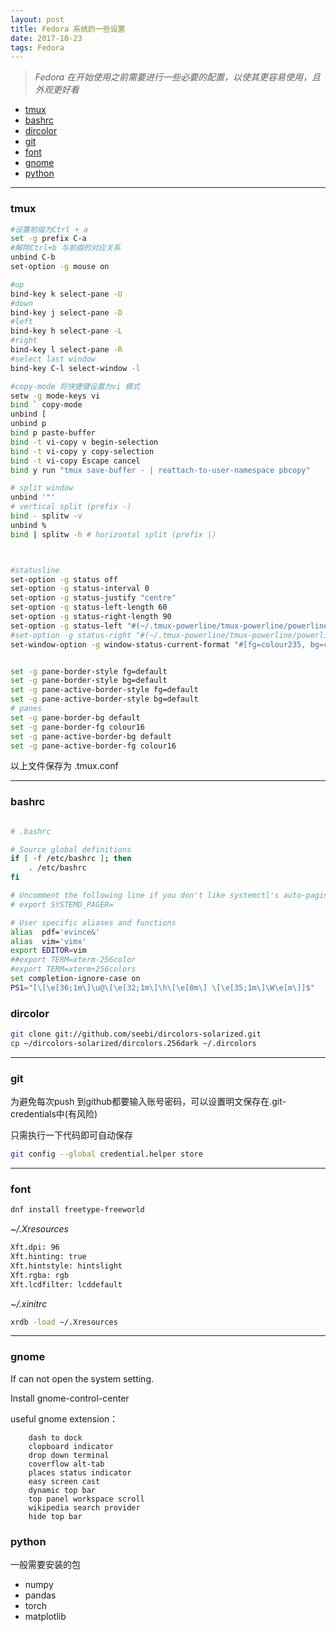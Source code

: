 ```yaml
---
layout: post
title: Fedora 系统的一些设置
date: 2017-10-23
tags: Fedora
---
```

> *Fedora 在开始使用之前需要进行一些必要的配置，以使其更容易使用，且外观更好看*




<!-- vim-markdown-toc Redcarpet -->

* [tmux](#tmux)
* [bashrc](#bashrc)
* [dircolor](#dircolor)
* [git](#git)
* [font](#font)
* [gnome](#gnome)
* [python](#python)

<!-- vim-markdown-toc -->

----
### tmux


```bash
#设置前缀为Ctrl + a
set -g prefix C-a
#解除Ctrl+b 与前缀的对应关系
unbind C-b
set-option -g mouse on

#up
bind-key k select-pane -U
#down
bind-key j select-pane -D
#left
bind-key h select-pane -L
#right
bind-key l select-pane -R
#select last window
bind-key C-l select-window -l

#copy-mode 将快捷键设置为vi 模式
setw -g mode-keys vi
bind ` copy-mode
unbind [
unbind p
bind p paste-buffer
bind -t vi-copy v begin-selection
bind -t vi-copy y copy-selection
bind -t vi-copy Escape cancel
bind y run "tmux save-buffer - | reattach-to-user-namespace pbcopy"

# split window
unbind '"'
# vertical split (prefix -)
bind - splitw -v
unbind %
bind | splitw -h # horizontal split (prefix |)



#statusline
set-option -g status off
set-option -g status-interval 0
set-option -g status-justify "centre"
set-option -g status-left-length 60
set-option -g status-right-length 90
set-option -g status-left "#(~/.tmux-powerline/tmux-powerline/powerline.sh left)"
#set-option -g status-right "#(~/.tmux-powerline/tmux-powerline/powerline.sh right)"
set-window-option -g window-status-current-format "#[fg=colour235, bg=colour27]⮀#[fg=colour255, bg=colour27] #I ⮁ #W #[fg=colour27, bg=colour235]⮀"


set -g pane-border-style fg=default
set -g pane-border-style bg=default
set -g pane-active-border-style fg=default
set -g pane-active-border-style bg=default
# panes
set -g pane-border-bg default
set -g pane-border-fg colour16
set -g pane-active-border-bg default
set -g pane-active-border-fg colour16
```

以上文件保存为 .tmux.conf

----

### bashrc

```bash

# .bashrc

# Source global definitions
if [ -f /etc/bashrc ]; then
	. /etc/bashrc
fi

# Uncomment the following line if you don't like systemctl's auto-paging feature:
# export SYSTEMD_PAGER=

# User specific aliases and functions
alias  pdf='evince&'
alias  vim='vimx'
export EDITOR=vim
##export TERM=xterm-256color
#export TERM=xterm+256colors
set completion-ignore-case on
PS1="[\[\e[36;1m\]\u@\[\e[32;1m\]\h\[\e[0m\] \[\e[35;1m\]\W\e[m\]]$"
```


### dircolor
```bash
git clone git://github.com/seebi/dircolors-solarized.git
cp ~/dircolors-solarized/dircolors.256dark ~/.dircolors
```


----

### git
为避免每次push 到github都要输入账号密码，可以设置明文保存在.git-credentials中(有风险)

只需执行一下代码即可自动保存
```bash
git config --global credential.helper store
```

----

### font

```bash
dnf install freetype-freeworld
```

_~/.Xresources_
```bash
Xft.dpi: 96
Xft.hinting: true
Xft.hintstyle: hintslight
Xft.rgba: rgb
Xft.lcdfilter: lcddefault
```

_~/.xinitrc_
```bash
xrdb -load ~/.Xresources
```
----

### gnome

If can not open the system setting.

Install gnome-control-center


useful gnome extension：
```
	dash to dock
	clopboard indicator
	drop down terminal
	coverflow alt-tab
	places status indicator
	easy screen cast
	dynamic top bar
	top panel workspace scroll
	wikipedia search provider
	hide top bar
```

### python

一般需要安装的包
- numpy
- pandas
- torch
- matplotlib



